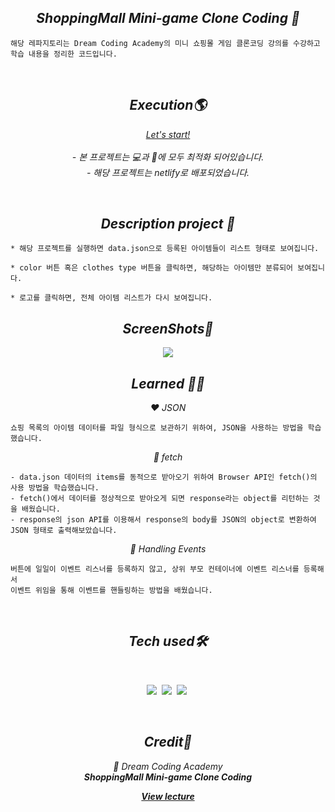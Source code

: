 <h2 align="center"><em>ShoppingMall Mini-game Clone Coding 📌</em></h2>

```
해당 레파지토리는 Dream Coding Academy의 미니 쇼핑몰 게임 클론코딩 강의를 수강하고
학습 내용을 정리한 코드입니다. 
```
<br/>

<h2 align="center"><em>Execution🌎</em></h2>
<p align="center"><em><a href="https://shoppingmall-clone-coding.netlify.app/">Let's start!</a></em><br/>
<br/><em>
- 본 프로젝트는 💻과 📱에 모두 최적화 되어있습니다.<br>
- 해당 프로젝트는 netlify로 배포되었습니다.</em></p>
<br/>
<h2 align="center"><em>Description project 📝</em></h2>

```
* 해당 프로젝트를 실행하면 data.json으로 등록된 아이템들이 리스트 형태로 보여집니다.

* color 버튼 혹은 clothes type 버튼을 클릭하면, 해당하는 아이템만 분류되어 보여집니다.

* 로고를 클릭하면, 전체 아이템 리스트가 다시 보여집니다.
```

<h2 align="center"><em>ScreenShots📸</em></h2>
<p align="center">
<img src="#">
</p>

<h2 align="center"><em>Learned 👩‍🎓</em></h2>
<p align="center"><em>❤️ JSON </em></p>

```
쇼핑 목록의 아이템 데이터를 파일 형식으로 보관하기 위하여, JSON을 사용하는 방법을 학습했습니다.
```
<p align="center"><em>🧡 fetch </em></p>

```
- data.json 데이터의 items를 동적으로 받아오기 위하여 Browser API인 fetch()의 사용 방법을 학습했습니다.
- fetch()에서 데이터를 정상적으로 받아오게 되면 response라는 object를 리턴하는 것을 배웠습니다.
- response의 json API를 이용해서 response의 body를 JSON의 object로 변환하여 JSON 형태로 출력해보았습니다.
```

<p align="center"><em>💛 Handling Events </em></p>

```
버튼에 일일이 이벤트 리스너를 등록하지 않고, 상위 부모 컨테이너에 이벤트 리스너를 등록해서
이벤트 위임을 통해 이벤트를 핸들링하는 방법을 배웠습니다.
```
 <br/>

<h2 align="center"><em>Tech used🛠</em></h2>
<br/>
<p align="center">
  <img src="http://img.shields.io/badge/-HTML5-E34F26?style=for-the-badge&logo=HTML5&logoColor=white"/></a>&nbsp
  <img src="http://img.shields.io/badge/-CSS3-1572B6?style=for-the-badge&logo=CSS3&logoColor=white"/></a>&nbsp
  <img src="https://img.shields.io/badge/-Javascript-F7DF1E?style=for-the-badge&logo=Javascript&logoColor=white"/></a>&nbsp<br/>
</p></br>

<h2 align="center"><em>Credit🙏</em></h2>
<p align="center"><em>💜 Dream Coding Academy<br><strong>ShoppingMall Mini-game Clone Coding</strong></em></p>
<p align="center"><em><strong><a href="https://academy.dream-coding.com/courses/mini-shopping">View lecture</strong></em></p>

